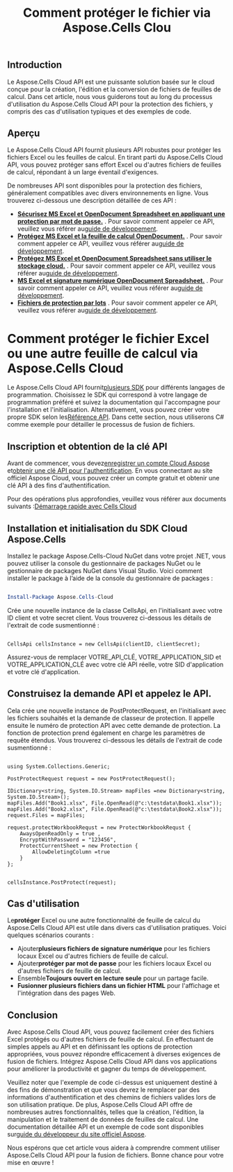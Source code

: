 ﻿---
title: Comment protéger le fichier via Aspose.Cells Clou
type: docs
url: /fr/how-to-protect-file
description: Comment protéger le fichier via le Cloud Aspose.Cells
weight: 10
kwords: Excel, Office Cloud, REST API, Feuille de calcul, PDF, CSV, Json, Markdwon, Comment protéger un fichier via Aspose.Cells Cloud
---
## Introduction

Le Aspose.Cells Cloud API est une puissante solution basée sur le cloud conçue pour la création, l'édition et la conversion de fichiers de feuilles de calcul. Dans cet article, nous vous guiderons tout au long du processus d'utilisation du Aspose.Cells Cloud API pour la protection des fichiers, y compris des cas d'utilisation typiques et des exemples de code.

## Aperçu

Le Aspose.Cells Cloud API fournit plusieurs API robustes pour protéger les fichiers Excel ou les feuilles de calcul. En tirant parti du Aspose.Cells Cloud API, vous pouvez protéger sans effort Excel ou d'autres fichiers de feuilles de calcul, répondant à un large éventail d'exigences.


De nombreuses API sont disponibles pour la protection des fichiers, généralement compatibles avec divers environnements en ligne. Vous trouverez ci-dessous une description détaillée de ces API :

- **[Sécurisez MS Excel et OpenDocument Spreadsheet en appliquant une protection par mot de passe.](https://reference.aspose.cloud/cells/#/Workbook/PostEncryptWorkbook)** . Pour savoir comment appeler ce API, veuillez vous référer au[guide de développement](https://docs.aspose.cloud/cells/workbook/encrypt/).
- **[Protégez MS Excel et la feuille de calcul OpenDocument.](https://reference.aspose.cloud/cells/#/Workbook/PostProtectWorkbook)** . Pour savoir comment appeler ce API, veuillez vous référer au[guide de développement](https://docs.aspose.cloud/cells/workbook/protect/).
- **[Protégez MS Excel et OpenDocument Spreadsheet sans utiliser le stockage cloud.](https://reference.aspose.cloud/cells/#/LightCells/PostProtect)** . Pour savoir comment appeler ce API, veuillez vous référer au[guide de développement](https://docs.aspose.cloud/cells/protect/without-using-storage/).
- **[MS Excel et signature numérique OpenDocument Spreadsheet.](https://reference.aspose.cloud/cells/#/Workbook/PostDigitalSignature)** . Pour savoir comment appeler ce API, veuillez vous référer au[guide de développement](https://docs.aspose.cloud/cells/workbook/digital-signature/).
- **[Fichiers de protection par lots](https://reference.aspose.cloud/cells/#/Batch/PostBatchProtect)** . Pour savoir comment appeler ce API, veuillez vous référer au[guide de développement](https://docs.aspose.cloud/cells/batch/protect/).


# Comment protéger le fichier Excel ou une autre feuille de calcul via Aspose.Cells Cloud

 Le Aspose.Cells Cloud API fournit[plusieurs SDK](https://github.com/aspose-cells-cloud) pour différents langages de programmation. Choisissez le SDK qui correspond à votre langage de programmation préféré et suivez la documentation qui l'accompagne pour l'installation et l'initialisation. Alternativement, vous pouvez créer votre propre SDK selon les[Référence API](https://reference.aspose.cloud/cells/). Dans cette section, nous utiliserons C# comme exemple pour détailler le processus de fusion de fichiers.


## Inscription et obtention de la clé API

 Avant de commencer, vous devez[enregistrer un compte Cloud Aspose](https://id.containerize.com/signup) et[obtenir une clé API pour l'authentification](https://dashboard.aspose.cloud/applications). En vous connectant au site officiel Aspose Cloud, vous pouvez créer un compte gratuit et obtenir une clé API à des fins d'authentification.

 Pour des opérations plus approfondies, veuillez vous référer aux documents suivants :[Démarrage rapide avec Cells Cloud](https://docs.aspose.cloud/cells/quickstart/)


## Installation et initialisation du SDK Cloud Aspose.Cells

Installez le package Aspose.Cells-Cloud NuGet dans votre projet .NET, vous pouvez utiliser la console du gestionnaire de packages NuGet ou le gestionnaire de packages NuGet dans Visual Studio.
Voici comment installer le package à l’aide de la console du gestionnaire de packages :

```Powershell

Install-Package Aspose.Cells-Cloud

```
Crée une nouvelle instance de la classe CellsApi, en l'initialisant avec votre ID client et votre secret client. Vous trouverez ci-dessous les détails de l'extrait de code susmentionné :

```CSharp

CellsApi cellsInstance = new CellsApi(clientID, clientSecret);

```

Assurez-vous de remplacer VOTRE_API_CLÉ, VOTRE_APPLICATION_SID et VOTRE_APPLICATION_CLÉ avec votre clé API réelle, votre SID d'application et votre clé d'application.

## Construisez la demande API et appelez le API.

Cela crée une nouvelle instance de PostProtectRequest, en l'initialisant avec les fichiers souhaités et la demande de classeur de protection. Il appelle ensuite le numéro de protection API avec cette demande de protection. La fonction de protection prend également en charge les paramètres de requête étendus. Vous trouverez ci-dessous les détails de l'extrait de code susmentionné :


```CSharp

using System.Collections.Generic;

PostProtectRequest request = new PostProtectRequest();

IDictionary<string, System.IO.Stream> mapFiles =new Dictionary<string, System.IO.Stream>(); 
mapFiles.Add("Book1.xlsx", File.OpenRead(@"c:\testdata\Book1.xlsx"));
mapFiles.Add("Book2.xlsx", File.OpenRead(@"c:\testdata\Book2.xlsx"));
request.Files = mapFiles;

request.protectWorkbookRequst = new ProtectWorkbookRequst {
    AwaysOpenReadOnly = true ,
    EncryptWithPassword = "123456",
    ProtectCurrentSheet = new Protection { 
        AllowDeletingColumn =true
    }
};


cellsInstance.PostProtect(request);

```


## Cas d'utilisation

 Le**protéger** Excel ou une autre fonctionnalité de feuille de calcul du Aspose.Cells Cloud API est utile dans divers cas d'utilisation pratiques. Voici quelques scénarios courants :

-  Ajouter**plusieurs fichiers de signature numérique** pour les fichiers locaux Excel ou d'autres fichiers de feuille de calcul.
-  Ajouter**protéger par mot de passe** pour les fichiers locaux Excel ou d'autres fichiers de feuille de calcul.
-  Ensemble**Toujours ouvert en lecture seule** pour un partage facile.
- **Fusionner plusieurs fichiers dans un fichier HTML** pour l'affichage et l'intégration dans des pages Web.

## Conclusion

Avec Aspose.Cells Cloud API, vous pouvez facilement créer des fichiers Excel protégés ou d'autres fichiers de feuille de calcul. En effectuant de simples appels au API et en définissant les options de protection appropriées, vous pouvez répondre efficacement à diverses exigences de fusion de fichiers. Intégrez Aspose.Cells Cloud API dans vos applications pour améliorer la productivité et gagner du temps de développement.

 Veuillez noter que l'exemple de code ci-dessus est uniquement destiné à des fins de démonstration et que vous devrez le remplacer par des informations d'authentification et des chemins de fichiers valides lors de son utilisation pratique. De plus, Aspose.Cells Cloud API offre de nombreuses autres fonctionnalités, telles que la création, l'édition, la manipulation et le traitement de données de feuilles de calcul. Une documentation détaillée API et un exemple de code sont disponibles sur[guide du développeur du site officiel Aspose](/developer-guide/).

Nous espérons que cet article vous aidera à comprendre comment utiliser Aspose.Cells Cloud API pour la fusion de fichiers. Bonne chance pour votre mise en œuvre !

